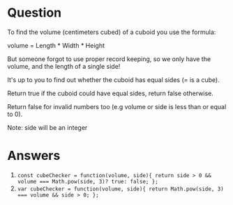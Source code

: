 # Question 
To find the volume (centimeters cubed) of a cuboid you use the formula:

volume = Length * Width * Height

But someone forgot to use proper record keeping, so we only have the volume, and the length of a single side!

It's up to you to find out whether the cuboid has equal sides (= is a cube).

Return true if the cuboid could have equal sides, return false otherwise.

Return false for invalid numbers too (e.g volume or side is less than or equal to 0).

Note: side will be an integer

# Answers
1. `const cubeChecker = function(volume, side){
     return side > 0 && volume === Math.pow(side, 3)? true: false;
};`
2. `var cubeChecker = function(volume, side){
      return Math.pow(side, 3) === volume && side > 0;
   };`
